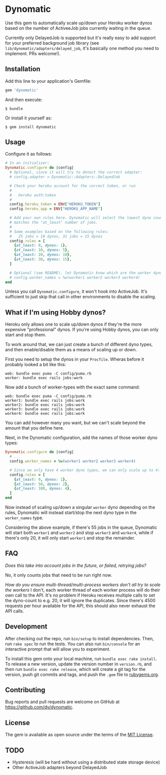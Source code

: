 # Dynomatic

Use this gem to automatically scale up/down your Heroku worker dynos based on the number of ActiveeJob jobs currently waiting in the queue.

Currently only DelayedJob is supported but it's really easy to add support for your preferred background job library (see `lib/dynomatic/adapters/delayed_job`, it's basically one method you need to implement. PRs welcome!).

## Installation

Add this line to your application's Gemfile:

```ruby
gem 'dynomatic'
```

And then execute:

    $ bundle

Or install it yourself as:

    $ gem install dynomatic

## Usage

Configure it as follows:

```ruby
# In an initializer:
Dynomatic.configure do |config|
  # Optional, since it will try to detect the correct adapter: 
  # config.adapter = Dynomatic::Adapters::DelayedJob

  # Check your heroku account for the correct token, or run
  #
  #   heroku auth:token
  #
  config.heroku_token = ENV["HEROKU_TOKEN"]
  config.heroku_app = ENV["HEROKU_APP_NAME"]

  # Add your own rules here. Dynomatic will select the lowest dyno count that
  # matches the "at_least" number of jobs.
  #
  # Some examples based on the following rules:
  #   25 jobs = 10 dynos, 31 jobs = 15 dynos
  config.rules = [
    {at_least: 0, dynos: 1},
    {at_least: 10, dynos: 5},
    {at_least: 20, dynos: 10},
    {at_least: 30, dynos: 15},
  ]

  # Optional (see README), let Dynomatic know which are the worker dynos:
  # config.worker_names = %w(worker1 worker2 worker3 worker4)
end
```

Unless you call `Dynomatic.configure`, it won't hook into ActiveJob. It's sufficient to just skip that call in other environments to disable the scaling.

## What if I'm using Hobby dynos?

Heroku only allows one to scale up/down dynos if they're the more expensive "professional" dynos. If you're using Hobby dynos, you can only start and stop them.

To work around that, we can just create a bunch of different dyno types, and then enable/disable them as a means of scaling up or down.

First you need to setup the dynos in your `Procfile`. Wheras before it probably looked a bit like this:

```Procfile
web: bundle exec puma -C config/puma.rb
worker: bundle exec rails jobs:work
```

Now add a bunch of worker-types with the exact same command:

```Procfile
web: bundle exec puma -C config/puma.rb
worker1: bundle exec rails jobs:work
worker2: bundle exec rails jobs:work
worker3: bundle exec rails jobs:work
worker4: bundle exec rails jobs:work
```

You can add however many you want, but we can't scale beyond the amount that you define here.

Next, in the Dynomatic configuration, add the names of those worker dyno types:

```ruby
Dynomatic.configure do |config|
  # ...
  config.worker_names = %w(worker1 worker2 worker3 worker4)

  # Since we only have 4 worker dyno types, we can only scale up to 4:
  config.rules = [
    {at_least: 0, dynos: 1},
    {at_least: 50, dynos: 2},
    {at_least: 100, dynos: 4},
  ]
end
```

Now instead of scaling up/down a singular `worker` dyno depending on the rules, Dynomatic will instead start/stop the next dyno type in the `worker_names` type.

Considering the above example, if there's 55 jobs in the queue, Dynomatic will start both `worker1` and `worker2` and stop `worker3` and `worker4`, while if there's only 20, it will only start `worker1` and stop the remainder.

## FAQ

_Does this take into account jobs in the future, or failed, retrying jobs?_

No, it only counts jobs that need to be run right now.

_How do you ensure multi-thread/multi-process workers don't all try to scale the workers_
I don't, each worker thread of each worker process will do their own call to the API. It's no problem if Heroku receives multiple calls to set the dyno-count to e.g. 20, it will ignore the duplicates. Since there's 4500 requests per hour available for the API, this should also never exhaust the API calls.

## Development

After checking out the repo, run `bin/setup` to install dependencies. Then, run `rake spec` to run the tests. You can also run `bin/console` for an interactive prompt that will allow you to experiment.

To install this gem onto your local machine, run `bundle exec rake install`. To release a new version, update the version number in `version.rb`, and then run `bundle exec rake release`, which will create a git tag for the version, push git commits and tags, and push the `.gem` file to [rubygems.org](https://rubygems.org).

## Contributing

Bug reports and pull requests are welcome on GitHub at https://github.com/dv/dynomatic.

## License

The gem is available as open source under the terms of the [MIT License](https://opensource.org/licenses/MIT).


## TODO
- Hysteresis (will be hard without using a distributed state storage device)
- Other ActiveJob adapters beyond DelayedJob

